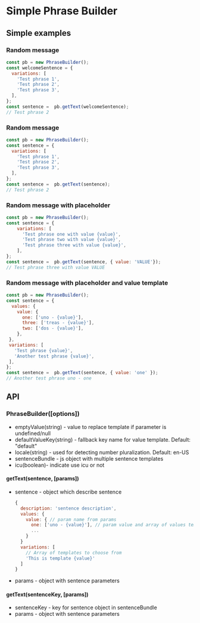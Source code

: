 # Simple Phrase Builder

## Simple examples
### Random message 
```js
const pb = new PhraseBuilder();
const welcomeSentence = {
  variations: [
    'Test phrase 1',
    'Test phrase 2',
    'Test phrase 3',
  ],
};
const sentence =  pb.getText(welcomeSentence);
// Test phrase 2
```
### Random message 
```js
const pb = new PhraseBuilder();
const sentence = {
  variations: [
    'Test phrase 1',
    'Test phrase 2',
    'Test phrase 3',
  ],
};
const sentence =  pb.getText(sentence);
// Test phrase 2
```
### Random message with placeholder
```js
const pb = new PhraseBuilder();
const sentence = {
    variations: [
      'Test phrase one with value {value}',
      'Test phrase two with value {value}',
      'Test phrase three with value {value}',
    ],
};
const sentence =  pb.getText(sentence, { value: 'VALUE'});
// Test phrase three with value VALUE
```
### Random message with placeholder and value template
```js
const pb = new PhraseBuilder();
const sentence = {
  values: {
    value: {
      one: ['uno - {value}'],
      three: ['treas - {value}'],
      two: ['dos - {value}'],
    },
 },
 variations: [
   'Test phrase {value}',
   'Another test phrase {value}',
 ],
};
const sentence =  pb.getText(sentence, { value: 'one' });
// Another test phrase uno - one
```
## API
### PhraseBuilder([options])
* emptyValue(string) - value to replace template if parameter is undefined/null
* defaultValueKey(string) - fallback key name for value template. Default: "default"
* locale(string) - used for detecting number pluralization. Default: en-US
* sentenceBundle - js object with multiple sentence templates
* icu(boolean)- indicate use icu or not

#### getText(sentence, [params])
* sentence - object which describe sentence
    ```js
    {
      description: 'sentence description',
      values: {
        value: { // param name from params
          one: ['uno - {value}'], // param value and array of values templates
          ...
        }
      }
      variations: [
        // Array of templates to choose from
        'This is template {value}'
      ]
  }
    ```
* params - object with sentence parameters

#### getText(sentenceKey, [params])
* sentenceKey - key for sentence object in sentenceBundle
* params - object with sentence parameters

